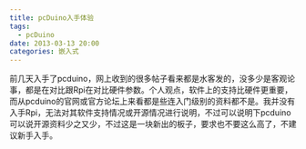 ```yaml
---
title: pcDuino入手体验
tags:
  - pcDuino
date: 2013-03-13 20:00
categories: 嵌入式
---
```


前几天入手了pcduino，网上收到的很多帖子看来都是水客发的，没多少是客观论事，都是在对比跟Rpi在对比硬件参数。个人观点，软件上的支持比硬件更重要，而从pcduino的官网或官方论坛上来看都是些连入门级别的资料都不是。我并没有入手Rpi，无法对其软件支持情况或开源情况进行说明，不过可以说明下pcduino可以说开源资料少之又少，不过这是一块新出的板子，要求也不要这么高了，不建议新手入手。
